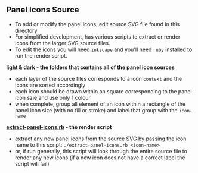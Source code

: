 ## Panel Icons Source

 - To add or modify the panel icons, edit source SVG file found in this directory
 - For simplified development, has various scripts to extract or render icons from the larger SVG source files.
 - To edit the icons you will need `inkscape` and you'll need `ruby` installed to run the render script.

**[light](./light) & [dark](./dark) - the folders that contains all of the panel icon sources**
 - each layer of the source files corresponds to a icon `context` and the icons are sorted accordingly
 - each icon should be drawn within an square corresponding to the panel icon szie and use only 1 colour
 - when complete, group all element of an icon within a rectangle of the panel icon size (with no fill or stroke) and label that group with the `icon-name`

**[extract-panel-icons.rb](./extract-panel-icons.rb) - the render script**
 - extract any new panel icons from the source SVG by passing the icon name to this script: `./extract-panel-icons.rb <icon-name>`
 - or, if run generally, this script will look through the entire source file to render any new icons (if a new icon does not have a correct label the script will fail)